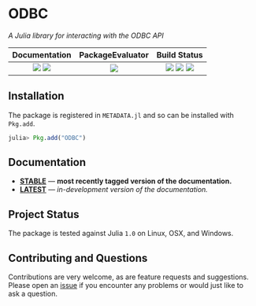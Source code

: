 
# ODBC

*A Julia library for interacting with the ODBC API*

| **Documentation**                                                               | **PackageEvaluator**                                            | **Build Status**                                                                                |
|:-------------------------------------------------------------------------------:|:---------------------------------------------------------------:|:-----------------------------------------------------------------------------------------------:|
| [![][docs-stable-img]][docs-stable-url] [![][docs-latest-img]][docs-latest-url] | [![][pkg-0.5-img]][pkg-0.5-url] | [![][travis-img]][travis-url] [![][appveyor-img]][appveyor-url] [![][codecov-img]][codecov-url] |


## Installation

The package is registered in `METADATA.jl` and so can be installed with `Pkg.add`.

```julia
julia> Pkg.add("ODBC")
```

## Documentation

- [**STABLE**][docs-stable-url] &mdash; **most recently tagged version of the documentation.**
- [**LATEST**][docs-latest-url] &mdash; *in-development version of the documentation.*

## Project Status

The package is tested against Julia `1.0` on Linux, OSX, and Windows.

## Contributing and Questions

Contributions are very welcome, as are feature requests and suggestions. Please open an
[issue][issues-url] if you encounter any problems or would just like to ask a question.



[docs-latest-img]: https://img.shields.io/badge/docs-latest-blue.svg
[docs-latest-url]: http://juliadatabases.github.io/ODBC.jl/latest

[docs-stable-img]: https://img.shields.io/badge/docs-stable-blue.svg
[docs-stable-url]: http://juliadatabases.github.io/ODBC.jl/stable

[travis-img]: https://travis-ci.org/JuliaDatabases/ODBC.jl.svg?branch=master
[travis-url]: https://travis-ci.org/JuliaDatabases/ODBC.jl

[appveyor-img]: https://ci.appveyor.com/api/projects/status/h227adt6ovd1u3sx/branch/master?svg=true
[appveyor-url]: https://ci.appveyor.com/project/JuliaDatabases/documenter-jl/branch/master

[codecov-img]: https://codecov.io/gh/JuliaDatabases/ODBC.jl/branch/master/graph/badge.svg
[codecov-url]: https://codecov.io/gh/JuliaDatabases/ODBC.jl

[issues-url]: https://github.com/JuliaDatabases/ODBC.jl/issues

[pkg-0.5-img]: http://pkg.julialang.org/badges/ODBC_0.5.svg
[pkg-0.5-url]: http://pkg.julialang.org/?pkg=ODBC
